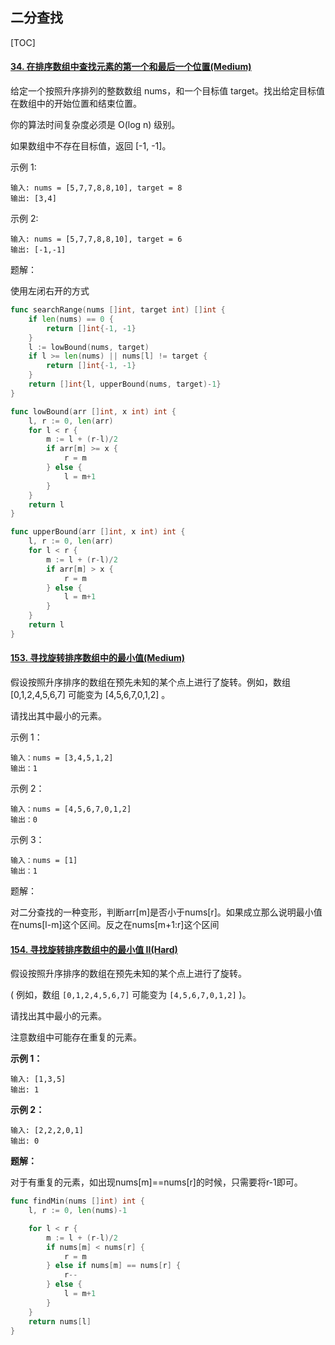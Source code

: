 ## 二分查找

[TOC]

#### [34. 在排序数组中查找元素的第一个和最后一个位置(Medium)](https://leetcode-cn.com/problems/find-first-and-last-position-of-element-in-sorted-array/)

给定一个按照升序排列的整数数组 nums，和一个目标值 target。找出给定目标值在数组中的开始位置和结束位置。

你的算法时间复杂度必须是 O(log n) 级别。

如果数组中不存在目标值，返回 [-1, -1]。

示例 1:

```
输入: nums = [5,7,7,8,8,10], target = 8
输出: [3,4]
```

示例 2:

```
输入: nums = [5,7,7,8,8,10], target = 6
输出: [-1,-1]
```

题解：

使用左闭右开的方式

```go
func searchRange(nums []int, target int) []int {
    if len(nums) == 0 {
        return []int{-1, -1}
    }
    l := lowBound(nums, target)
    if l >= len(nums) || nums[l] != target {
        return []int{-1, -1}
    }
    return []int{l, upperBound(nums, target)-1}
}

func lowBound(arr []int, x int) int {
	l, r := 0, len(arr)
	for l < r {
		m := l + (r-l)/2
		if arr[m] >= x {
			r = m
		} else {
			l = m+1
		}
	}
	return l
}

func upperBound(arr []int, x int) int {
	l, r := 0, len(arr)
	for l < r {
		m := l + (r-l)/2
		if arr[m] > x {
			r = m
		} else {
			l = m+1
		}
	}
	return l
}
```



#### [153. 寻找旋转排序数组中的最小值(Medium)](https://leetcode-cn.com/problems/find-minimum-in-rotated-sorted-array/)

假设按照升序排序的数组在预先未知的某个点上进行了旋转。例如，数组 [0,1,2,4,5,6,7] 可能变为 [4,5,6,7,0,1,2] 。

请找出其中最小的元素。

示例 1：

```
输入：nums = [3,4,5,1,2]
输出：1
```

示例 2：

```
输入：nums = [4,5,6,7,0,1,2]
输出：0
```

示例 3：

```
输入：nums = [1]
输出：1
```

题解：

对二分查找的一种变形，判断arr[m]是否小于nums[r]。如果成立那么说明最小值在nums[l-m]这个区间。反之在nums[m+1:r]这个区间



#### [154. 寻找旋转排序数组中的最小值 II(Hard)](https://leetcode-cn.com/problems/find-minimum-in-rotated-sorted-array-ii/)


假设按照升序排序的数组在预先未知的某个点上进行了旋转。

( 例如，数组 `[0,1,2,4,5,6,7]` 可能变为 `[4,5,6,7,0,1,2]` )。

请找出其中最小的元素。

注意数组中可能存在重复的元素。

**示例 1：**

```
输入: [1,3,5]
输出: 1
```

**示例 2：**

```
输入: [2,2,2,0,1]
输出: 0
```

**题解：**

对于有重复的元素，如出现nums[m]==nums[r]的时候，只需要将r-1即可。

```go
func findMin(nums []int) int {
    l, r := 0, len(nums)-1

    for l < r {
        m := l + (r-l)/2
        if nums[m] < nums[r] {
            r = m
        } else if nums[m] == nums[r] {
            r--
        } else {
            l = m+1
        }
    }
    return nums[l]
}
```

